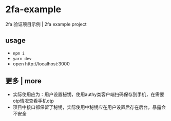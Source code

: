 # 2fa-example
2fa 验证项目示例 | 2fa example project

## usage

- `npm i`
- `yarn dev`
- open http://localhost:3000

## 更多 | more

- 实际使用应为：用户设置秘钥，使用authy类客户端扫码保存到手机，在需要otp情况查看手机otp
- 项目中接口都保留了秘钥，实际使用中秘钥应在用户设置后存在后台，暴露会不安全